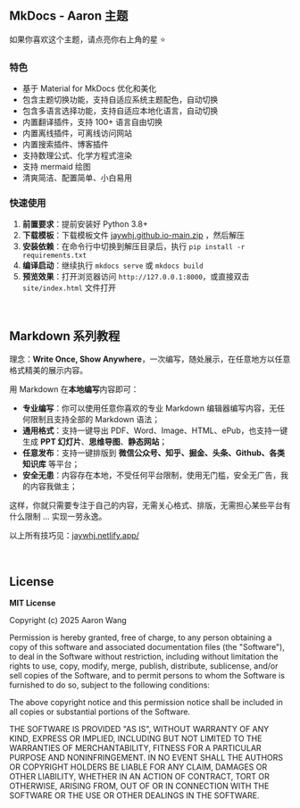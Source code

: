 ## MkDocs - Aaron 主题

如果你喜欢这个主题，请点亮你右上角的星 ⭐️

### 特色

- 基于 Material for MkDocs 优化和美化
- 包含主题切换功能，支持自适应系统主题配色，自动切换
- 包含多语言选择功能，支持自适应本地化语言，自动切换
- 内置翻译插件，支持 100+ 语言自由切换
- 内置离线插件，可离线访问网站
- 内置搜索插件、博客插件
- 支持数理公式、化学方程式渲染
- 支持 mermaid 绘图
- 清爽简洁、配置简单、小白易用

### 快速使用

1. **前置要求**：提前安装好 Python 3.8+
2. **下载模板**：下载模板文件 [jaywhj.github.io-main.zip](https://github.com/jaywhj/jaywhj.github.io/archive/refs/heads/main.zip) ，然后解压
3. **安装依赖**：在命令行中切换到解压目录后，执行 `pip install -r requirements.txt` 
4. **编译启动**：继续执行 `mkdocs serve` 或 `mkdocs build`
5. **预览效果**：打开浏览器访问 `http://127.0.0.1:8000`，或直接双击 `site/index.html` 文件打开

<br />

## Markdown 系列教程

理念：**Write Once, Show Anywhere**，一次编写，随处展示，在任意地方以任意格式精美的展示内容。

用 Markdown 在**本地编写**内容即可：

- **专业编写**：你可以使用任意你喜欢的专业 Markdown 编辑器编写内容，无任何限制且支持全部的 Markdown 语法；
- **通用格式**：支持一键导出 PDF、Word、Image、HTML、ePub，也支持一键生成 **PPT 幻灯片**、**思维导图**、**静态网站**；
- **任意发布**：支持一键排版到 **微信公众号、知乎、掘金、头条、Github、各类知识库** 等平台；
- **安全无患**：内容存在本地，不受任何平台限制，使用无门槛，安全无广告，我的内容我做主；

这样，你就只需要专注于自己的内容，无需关心格式、排版，无需担心某些平台有什么限制 ... 实现一劳永逸。



以上所有技巧见：[jaywhj.netlify.app/](https://jaywhj.netlify.app/)

<br />

## License

**MIT License**

Copyright (c) 2025 Aaron Wang

Permission is hereby granted, free of charge, to any person obtaining a copy
of this software and associated documentation files (the "Software"), to deal
in the Software without restriction, including without limitation the rights
to use, copy, modify, merge, publish, distribute, sublicense, and/or sell
copies of the Software, and to permit persons to whom the Software is
furnished to do so, subject to the following conditions:

The above copyright notice and this permission notice shall be included in all
copies or substantial portions of the Software.

THE SOFTWARE IS PROVIDED "AS IS", WITHOUT WARRANTY OF ANY KIND, EXPRESS OR
IMPLIED, INCLUDING BUT NOT LIMITED TO THE WARRANTIES OF MERCHANTABILITY,
FITNESS FOR A PARTICULAR PURPOSE AND NONINFRINGEMENT. IN NO EVENT SHALL THE
AUTHORS OR COPYRIGHT HOLDERS BE LIABLE FOR ANY CLAIM, DAMAGES OR OTHER
LIABILITY, WHETHER IN AN ACTION OF CONTRACT, TORT OR OTHERWISE, ARISING FROM,
OUT OF OR IN CONNECTION WITH THE SOFTWARE OR THE USE OR OTHER DEALINGS IN THE
SOFTWARE.
